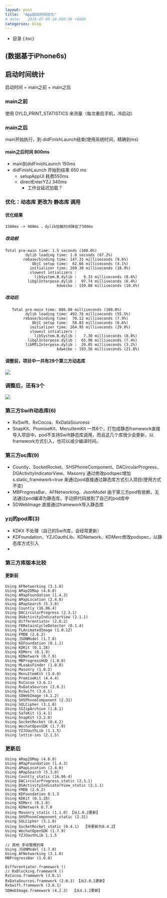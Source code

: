 ```yaml
---
layout: post
title:  "App启动时间优化"
# date:   2018-07-09 10:000:00 +0800
categories: blog
---
```


* 目录
{:toc}

## (数据基于iPhone6s)
## 启动时间统计
启动时间 =  main之前 +  main之后
### main之前
使用 DYLD_PRINT_STATISTICS 来测量（每次重启手机，冷启动）
### main之后
main开始执行，到 didFinishLaunch结束(使用系统时间，精确到ms)
#### main之后时间 800ms
- main到didFinishLaunch  150ms
- didFinishLaunch 开始到结束 650 ms 
	- setupAppUI 耗费550ms
	- directEnterYZJ 340ms
		- 工作台延迟加载？ 

### 优化：动态库 更改为 静态库 调用

#### 优化结果
    1500ms -> 900ms ，dylib加载时间降低了500ms
##### 改动前
    Total pre-main time: 1.5 seconds (100.0%)
     		 dylib loading time: 1.0 seconds (67.2%)
     		rebase/binding time: 147.31 milliseconds (9.6%)
     			ObjC setup time:  62.66 milliseconds (4.1%)
     		   initializer time: 289.30 milliseconds (18.9%)
     		   slowest intializers :
     			 libSystem.B.dylib :   9.33 milliseconds (0.6%)
     		  libglInterpose.dylib :  97.74 milliseconds (6.4%)
     					   kdweibo : 159.88 milliseconds (10.4%)
##### 改动后	
       Total pre-main time: 886.80 milliseconds (100.0%)
     		 dylib loading time: 492.76 milliseconds (55.5%)
     		rebase/binding time:  70.12 milliseconds (7.9%)
     			ObjC setup time:  58.83 milliseconds (6.6%)
     		   initializer time: 264.95 milliseconds (29.8%)
     		   slowest intializers :
     			 libSystem.B.dylib :   7.30 milliseconds (0.8%)
     		  libglInterpose.dylib :  65.98 milliseconds (7.4%)
     		 libMTLInterpose.dylib :  29.05 milliseconds (3.2%)
     					   kdweibo : 193.56 milliseconds (21.8%)


#### 调整前，项目中一共有29个第三方动态库
![](https://leanote.com/api/file/getImage?fileId=5a98b698ab64416bd300061c)
### 调整后，还有3个
![](https://leanote.com/api/file/getImage?fileId=5a98b6aaab64416de5000592)

### 第三方Swift动态库(6)
- RxSwift、RxCocoa、RxDataSourcess
- SnapKit、PromiseKit、MenuItemKit
一共6个，打包成静态framework直接导入项目中。pod不支持Swift静态库调用，而且这几个库很少会更新，以framework方式引入，也可以减少编译时间。

### 第三方oc库(9)
- Countly、SocketRocket、SHSPhoneComponent、DACircularProgress、DGActivityIndicatorView、Masonry 通过修改podspec增加 s.static\_framework=true 来通过pod直接通过静态库方式引入项目(使用方式不变)
- MBProgressBar、AFNetworking、JsonModel 由于第三方pod有依赖，无法通过pod编译为静态库，手动把代码放到了自己的pod库中
- SDWebImage 直接通过framework导入静态库

### yzj的pod库(3)
- KDKit 不处理（自己的Swift库，会经常更新）
- KDFoundation、YZJOauthLib、KDNetwork、KDMerc修改podspec，以静态库方式引入
- 


### 第三方库版本比较
#### 更新前
    Using AFNetworking (3.1.0)
    Using AMap2DMap (4.6.0)
    Using AMapFoundation (1.4.3)
    Using AMapLocation (2.4.0)
    Using AMapSearch (5.3.0)
    Using Countly (16.06.4)
    Using DACircularProgress (2.3.1)
    Using DGActivityIndicatorView (2.1.1)
    Using Differentiator (2.0.2)
    Using FBRetainCycleDetector (0.1.4)
    Using FLAnimatedImage (1.0.12)
    Using FMDB (2.6.2)
    Using JSONModel (1.7.0)
    Using KDFoundation (0.1.1)
    Using KDKit (0.1.28)
    Using KDMerc (0.1.9)
    Using KDNetwork (0.7.0)
    Using MBProgressHUD (1.0.0)
    Using MLeaksFinder (1.0.0)
    Using Masonry (1.0.2)
    Using MenuItemKit (3.0.0)
    Using PromiseKit (4.4.4)
    Using RxCocoa (3.6.1)
    Using RxDataSources (2.0.2)
    Using RxSwift (3.6.1)
    Using SDWebImage (4.1.2)
    Using SHSPhoneComponent (2.31)
    Using SQLCipher (3.1.0)
    Using SSZipArchive (1.8.1)
    Using SafeKit (1.4.1)
    Using SnapKit (3.2.0)
    Using SocketRocket (0.4.2)
    Using WechatOpenSDK (1.7.9)
    Using YZJOauthLib (1.1.5)
    Using lottie-ios (2.1.5)

### 更新后
    Using AMap2DMap (4.6.0)
    Using AMapFoundation (1.4.3)
    Using AMapLocation (2.4.0)
    Using AMapSearch (5.3.0)
    Using Countly_static (16.06.4)
    Using DACircularProgress_static (2.3.1)  
    Using DGActivityIndicatorView_static (2.1.1)
    Using FMDB (2.6.2)
    Using KDFoundation 0.1.3
    Using KDKit (0.1.28)
    Using KDMerc (0.1.8)
    Using KDNetwork 0.7.0 
    Using Masonry_static (1.1.0) 【从1.0.2更新】
    Using SHSPhoneComponent_static (2.31)
    Using SQLCipher (3.1.0)
    Using SocketRocket_static (0.4.1)  【待更新为0.4.2】
    Using WechatOpenSDK (1.7.9)
    Using YZJOauthLib 1.1.5
    
    // 其他 手动管理的库
    Using JSONModel (1.7.0)
    Using AFNetworking (3.1.0)
    MBProgressBar (1.0.0)
    
    Differentiator.framework ()
    // RxBlocking.framework ()
    RxCocoa.framework (3.6.1)
    RxDataSources.framework (2.0.3) 【从2.0.2更新】
    RxSwift.framework (3.6.1)
    SDWebImage.framework (4.2.3)  【从4.1.2更新】

    
    
    


